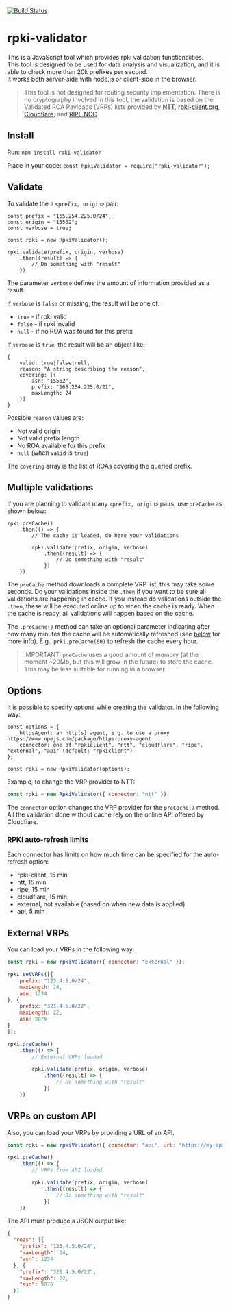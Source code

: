 [![Build Status](https://api.travis-ci.com/massimocandela/rpki-validator.svg)](https://travis-ci.com/massimocandela/rpki-validator)

# rpki-validator

This is a JavaScript tool which provides rpki validation functionalities.  
This tool is designed to be used for data analysis and visualization, and it is able to check more than 20k prefixes per second.  
It works both server-side with node.js or client-side in the browser.

> This tool is not designed for routing security implementation.
> There is no cryptography involved in this tool, the validation is based on the Validated ROA Payloads (VRPs) lists provided by [NTT](https://www.gin.ntt.net/), [rpki-client.org](https://www.rpki-client.org/), [Cloudflare](https://cloudflare.com), and [RIPE NCC](https://www.ripe.net).



## Install
Run:
`npm install rpki-validator`

Place in your code: `const RpkiValidator = require("rpki-validator");`

## Validate

To validate the a `<prefix, origin>` pair:

```
const prefix = "165.254.225.0/24";
const origin = "15562";
const verbose = true;

const rpki = new RpkiValidator();

rpki.validate(prefix, origin, verbose)
    .then((result) => {
        // Do something with "result"
    })
```

The parameter `verbose` defines the amount of information provided as a result.

If `verbose` is `false` or missing, the result will be one of:
* `true` - if rpki valid
* `false` - if rpki invalid
* `null` - if no ROA was found for this prefix


If `verbose` is `true`, the result will be an object like:

```
{
    valid: true|false|null,
    reason: "A string describing the reason",
    covering: [{
        asn: "15562",
        prefix: "165.254.225.0/21",
        maxLength: 24
    }]
}
```

Possible `reason` values are:
* Not valid origin
* Not valid prefix length
* No ROA available for this prefix
* `null` (when `valid` is `true`)

The `covering` array is the list of ROAs covering the queried prefix.


## Multiple validations

If you are planning to validate many `<prefix, origin>` pairs, use `preCache` as shown below:

```
rpki.preCache()
    .then(() => {
        // The cache is loaded, do here your validations

        rpki.validate(prefix, origin, verbose)
            .then((result) => {
                // Do something with "result"
            })
    })

```

The `preCache` method downloads a complete VRP list, this may take some seconds. Do your validations inside the `.then` if you want to be sure all validations are happening in cache.
If you instead do validations outside the `.then`, these will be executed online up to when the cache is ready. When the cache is ready, all validations will happen based on the cache.

The `.preCache()` method can take an optional parameter indicating after how many minutes the cache will be automatically refreshed (see [below](#rpki-auto-refresh-limits) for more info). E.g., `prki.preCache(60)` to refresh the cache every hour.


> IMPORTANT: `preCache` uses a good amount of memory (at the moment ~20Mb, but this will grow in the future) to store the cache. This may be less suitable for running in a browser.


## Options

It is possible to specify options while creating the validator. In the following way:

```
const options = {
    httpsAgent: an http(s) agent, e.g. to use a proxy https://www.npmjs.com/package/https-proxy-agent
    connector: one of "rpkiclient", "ntt", "cloudflare", "ripe", "external", "api" (default: "rpkiclient")
};

const rpki = new RpkiValidator(options);
```

Example, to change the VRP provider to NTT:

```js
const rpki = new RpkiValidator({ connector: "ntt" });
```

The `connector` option changes the VRP provider for the `preCache()` method. All the validation done without cache rely on the online API offered by Cloudflare.

### RPKI auto-refresh limits
Each connector has limits on how much time can be specified for the auto-refresh option:
* rpki-client, 15 min
* ntt, 15 min
* ripe, 15 min
* cloudflare, 15 min
* external, not available (based on when new data is applied)
* api, 5 min


## External VRPs
You can load your VRPs in the following way:

```javascript
const rpki = new rpkiValidator({ connector: "external" });

rpki.setVRPs([{
    prefix: "123.4.5.0/24",
    maxLength: 24,
    asn: 1234
}, {
    prefix: "321.4.5.0/22",
    maxLength: 22,
    asn: 9876
}
]);

rpki.preCache()
    .then(() => {
        // External VRPs loaded

        rpki.validate(prefix, origin, verbose)
            .then((result) => {
                // Do something with "result"
            })
    })
```


## VRPs on custom API
Also, you can load your VRPs by providing a URL of an API.

```javascript
const rpki = new rpkiValidator({ connector: "api", url: "https://my-api.api.com/vrps/" });

rpki.preCache()
    .then(() => {
        // VRPs from API loaded

        rpki.validate(prefix, origin, verbose)
            .then((result) => {
                // Do something with "result"
            })
    })
```


The API must produce a JSON output like:

```json
{
  "roas": [{
    "prefix": "123.4.5.0/24",
    "maxLength": 24,
    "asn": 1234
  }, {
    "prefix": "321.4.5.0/22",
    "maxLength": 22,
    "asn": 9876
  }]
}

```
